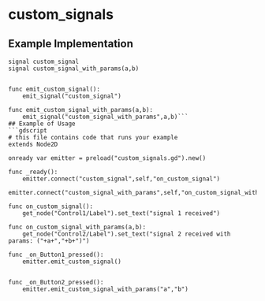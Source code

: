 # custom_signals
## Example Implementation
```gdscript
signal custom_signal
signal custom_signal_with_params(a,b)


func emit_custom_signal():
	emit_signal("custom_signal")
	
func emit_custom_signal_with_params(a,b):
	emit_signal("custom_signal_with_params",a,b)```
## Example of Usage
```gdscript
# this file contains code that runs your example
extends Node2D

onready var emitter = preload("custom_signals.gd").new()

func _ready():
	emitter.connect("custom_signal",self,"on_custom_signal")
	emitter.connect("custom_signal_with_params",self,"on_custom_signal_with_params")

func on_custom_signal():
	get_node("Control1/Label").set_text("signal 1 received")

func on_custom_signal_with_params(a,b):
	get_node("Control2/Label").set_text("signal 2 received with params: ("+a+","+b+")")

func _on_Button1_pressed():
	emitter.emit_custom_signal()


func _on_Button2_pressed():
	emitter.emit_custom_signal_with_params("a","b")
```
